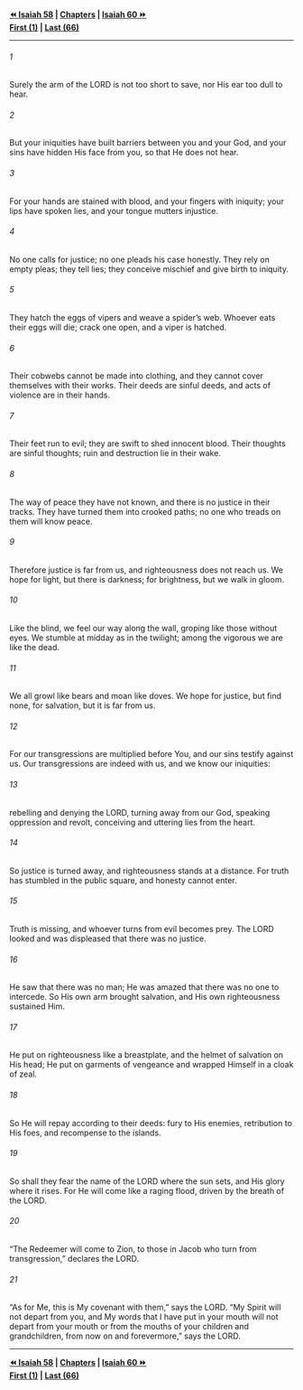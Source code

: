   
**[⏪ Isaiah 58](./Isaiah%2058.md) | [Chapters](./_index.md) | [Isaiah 60 ⏩](./Isaiah%2060.md)**  
**[First (1)](./Isaiah%201.md) | [Last (66)](./Isaiah%2066.md)**  
  
---  
  
###### 1  
Surely the arm of the LORD is not too short to save, nor His ear too dull to hear.  
  
###### 2  
But your iniquities have built barriers between you and your God, and your sins have hidden His face from you, so that He does not hear.  
  
###### 3  
For your hands are stained with blood, and your fingers with iniquity; your lips have spoken lies, and your tongue mutters injustice.  
  
###### 4  
No one calls for justice; no one pleads his case honestly. They rely on empty pleas; they tell lies; they conceive mischief and give birth to iniquity.  
  
###### 5  
They hatch the eggs of vipers and weave a spider’s web. Whoever eats their eggs will die; crack one open, and a viper is hatched.  
  
###### 6  
Their cobwebs cannot be made into clothing, and they cannot cover themselves with their works. Their deeds are sinful deeds, and acts of violence are in their hands.  
  
###### 7  
Their feet run to evil; they are swift to shed innocent blood. Their thoughts are sinful thoughts; ruin and destruction lie in their wake.  
  
###### 8  
The way of peace they have not known, and there is no justice in their tracks. They have turned them into crooked paths; no one who treads on them will know peace.  
  
###### 9  
Therefore justice is far from us, and righteousness does not reach us. We hope for light, but there is darkness; for brightness, but we walk in gloom.  
  
###### 10  
Like the blind, we feel our way along the wall, groping like those without eyes. We stumble at midday as in the twilight; among the vigorous we are like the dead.  
  
###### 11  
We all growl like bears and moan like doves. We hope for justice, but find none, for salvation, but it is far from us.  
  
###### 12  
For our transgressions are multiplied before You, and our sins testify against us. Our transgressions are indeed with us, and we know our iniquities:  
  
###### 13  
rebelling and denying the LORD, turning away from our God, speaking oppression and revolt, conceiving and uttering lies from the heart.  
  
###### 14  
So justice is turned away, and righteousness stands at a distance. For truth has stumbled in the public square, and honesty cannot enter.  
  
###### 15  
Truth is missing, and whoever turns from evil becomes prey. The LORD looked and was displeased that there was no justice.  
  
###### 16  
He saw that there was no man; He was amazed that there was no one to intercede. So His own arm brought salvation, and His own righteousness sustained Him.  
  
###### 17  
He put on righteousness like a breastplate, and the helmet of salvation on His head; He put on garments of vengeance and wrapped Himself in a cloak of zeal.  
  
###### 18  
So He will repay according to their deeds: fury to His enemies, retribution to His foes, and recompense to the islands.  
  
###### 19  
So shall they fear the name of the LORD where the sun sets, and His glory where it rises. For He will come like a raging flood, driven by the breath of the LORD.  
  
###### 20  
“The Redeemer will come to Zion, to those in Jacob who turn from transgression,” declares the LORD.  
  
###### 21  
“As for Me, this is My covenant with them,” says the LORD. “My Spirit will not depart from you, and My words that I have put in your mouth will not depart from your mouth or from the mouths of your children and grandchildren, from now on and forevermore,” says the LORD.  
  
  
---  
  
**[⏪ Isaiah 58](./Isaiah%2058.md) | [Chapters](./_index.md) | [Isaiah 60 ⏩](./Isaiah%2060.md)**  
**[First (1)](./Isaiah%201.md) | [Last (66)](./Isaiah%2066.md)**  
  
